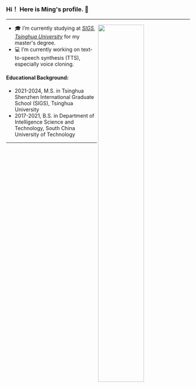 ### Hi！ Here is Ming's profile. 👋

------
<img align="right" width="50%" src="https://github-readme-stats.vercel.app/api?username=MingTHU&show_icons=true">

- 🎓 I’m currently studying at *[SIGS](https://www.sigs.tsinghua.edu.cn), [Tsinghua University](https://www.tsinghua.edu.cn)* for my master's degree.  
- 💻 I’m currently working on text-to-speech synthesis (TTS), especially voice cloning.

#### Educational Background:

- 2021-2024, M.S. in Tsinghua Shenzhen International Graduate School (SIGS), Tsinghua University
- 2017-2021, B.S. in Department of Intelligence Science and Technology, South China University of Technology

------
